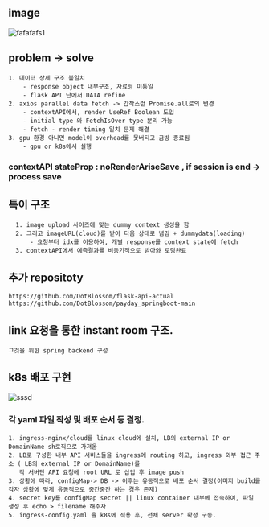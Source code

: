 ## image
![fafafafs1](https://github.com/user-attachments/assets/59b7e007-c589-476b-b63d-fe2ae4847427)

## problem -> solve
    1. 데이터 상세 구조 불일치
        - response object 내부구조, 자료형 미통일
        - flask API 단에서 DATA refine 
    2. axios parallel data fetch -> 갑작스런 Promise.all로의 변경
        - contextAPI에서, render UseRef Boolean 도입
        - initial type 와 FetchIsOver type 분리 가능
        - fetch - render timing 일치 문제 해결
    3. gpu 환경 아니면 model이 overhead를 못버티고 금방 종료됨
        - gpu or k8s에서 실행
    
### contextAPI stateProp : noRenderAriseSave , if session is end -> process save

## 특이 구조
      1. image upload 사이즈에 맞는 dummy context 생성을 함
      2. 그리고 imageURL(cloud)를 받아 다음 상태로 넘김 + dummydata(loading)
          - 요청부터 idx를 이용하여, 개별 response를 context state에 fetch
      3. contextAPI에서 예측결과를 비동기적으로 받아와 로딩완료
    

## 추가 repositoty
    https://github.com/DotBlossom/flask-api-actual
    https://github.com/DotBlossom/payday_springboot-main

## link 요청을 통한 instant room 구조.
    그것을 위한 spring backend 구성

## k8s 배포 구현
![sssd](https://github.com/user-attachments/assets/3eab83dd-a0da-4e42-8c53-1dd0e068f33c)


### 각 yaml 파일 작성 및 배포 순서 등 결정.

    1. ingress-nginx/cloud를 linux cloud에 설치, LB의 external IP or DomainName sh로직으로 가져옴
    2. LB로 구성한 내부 API 서비스들을 ingress에 routing 하고, ingress 외부 접근 주소 ( LB의 external IP or DomainName)를
       각 서버단 API 요청에 root URL 로 삽입 후 image push
    3. 상황에 따라, configMap-> DB -> 이후는 유동적으로 배포 순서 결정(이미지 build를 각자 상황에 맞게 유동적으로 중간중간 하는 경우 존재)
    4. secret key를 configMap secret || linux container 내부에 접속하여, 파일 생성 후 echo > filename 해주자
    5. ingress-config.yaml 을 k8s에 적용 후, 전체 server 확정 구동.
